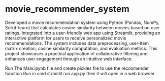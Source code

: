 # movie_recommender_system

Developed a movie recommendation system using Python (Pandas, NumPy, Scikit-learn) that calculates cosine similarity between movies based on user ratings. Integrated into a user-friendly web app using Streamlit, providing an interactive platform for users to receive personalized movie recommendations. The system includes data preprocessing, user-item matrix creation, cosine similarity computation, and evaluation metrics. This project showcases a practical application of collaborative filtering and enhances user engagement through an intuitive web interface.

Run The Main.ipynb file and create pickles file to use the recoomender function
Run in cmd stramlit run app.py then it will open in a web browser
